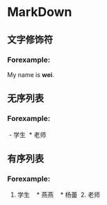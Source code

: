 # MarkDown
## 文字修饰符
### Forexample:
  My name is **wei**.
## 无序列表
### Forexample:
  - 学生
  * 老师
## 有序列表
### Forexample:
  1. 学生
    * 燕燕
    * 杨蕾
  2. 老师
